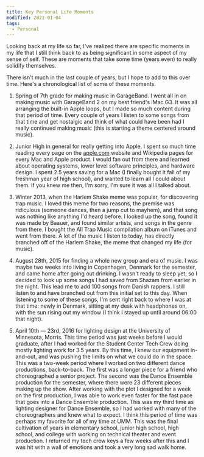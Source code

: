 ```yaml
---
title: Key Personal Life Moments
modified: 2021-01-04
tags:
  - Personal
---
```


Looking back at my life so far, I've realized there are specific moments in my life that I still think back to as being significant in some aspect of my sense of self. These are moments that take some time (years even) to really solidify themselves.

There isn't much in the last couple of years, but I hope to add to this over time. Here's a chronological list of some of these moments.

1. Spring of 7th grade for making music in GarageBand. I went all in on making music with GarageBand 2 on my best friend's iMac G3. It was all arranging the built-in Apple loops, but I made so much content during that period of time. Every couple of years I listen to some songs from that time and get nostalgic and think of what could have been had I really continued making music (this is starting a theme centered around music).

2. Junior High in general for really getting into Apple. I spent so much time reading every page on the [apple.com](https://apple.com) website and Wikipedia pages for every Mac and Apple product. I would fan out from there and learned about operating systems, lower level software principles, and hardware design. I spent 2.5 years saving for a Mac (I finally bought it fall of my freshman year of high school), and wanted to learn all I could about them. If you knew me then, I'm sorry, I'm sure it was all I talked about.

3. Winter 2013, when the Harlem Shake meme was popular, for discovering trap music. I loved this meme for two reasons, the premise was ridiculous (someone dances, then a jump cut to mayhem), and that song was nothing like anything I'd heard before. I looked up the song, found it was made by Baauer, and found similar artists, and songs in the genre from there. I bought the All Trap Music compilation album on iTunes and went from there. A lot of the music I listen to today, has directly branched off of the Harlem Shake, the meme that changed my life (for music).

4. August 28th, 2015 for finding a whole new group and era of music. I was maybe two weeks into living in Copenhagen, Denmark for the semester, and came home after going out drinking. I wasn't ready to sleep yet, so I decided to look up some songs I had saved from Shazam from earlier in the night. This lead me to add 100 songs from Danish rappers. I still listen to and have branched out from this initial set to this day. When listening to some of these songs, I'm sent right back to where I was at that time: newly in Denmark, sitting at my desk with headphones on, with the sun rising out my window (I think I stayed up until around 06:00 that night).

5. April 10th — 23rd, 2016 for lighting design at the University of Minnesota, Morris. This time period was just weeks before I would graduate, after I had worked for the Student Center Tech Crew doing mostly lighting work for 3.5 years. By this time, I knew our equipment in-and-out, and was pushing the limits on what we could do in the space. This was a two-week period where I worked on two different dance productions, back-to-back. The first was a longer piece for a friend who choreographed a senior project. The second was the Dance Ensemble production for the semester, where there were 23 different pieces making up the show. After working with the plot I designed for a week on the first production, I was able to work even faster for the fast pace that goes into a Dance Ensemble production. This was my third time as lighting designer for Dance Ensemble, so I had worked with many of the choreographers and knew what to expect. I think this period of time was perhaps my favorite for all of my time at UMM. This was the final cultivation of years in elementary school, junior high school, high school, and college with working on technical theater and event production. I returned my tech crew keys a few weeks after this and I was hit with a wall of emotions and took a very long sad walk home.
